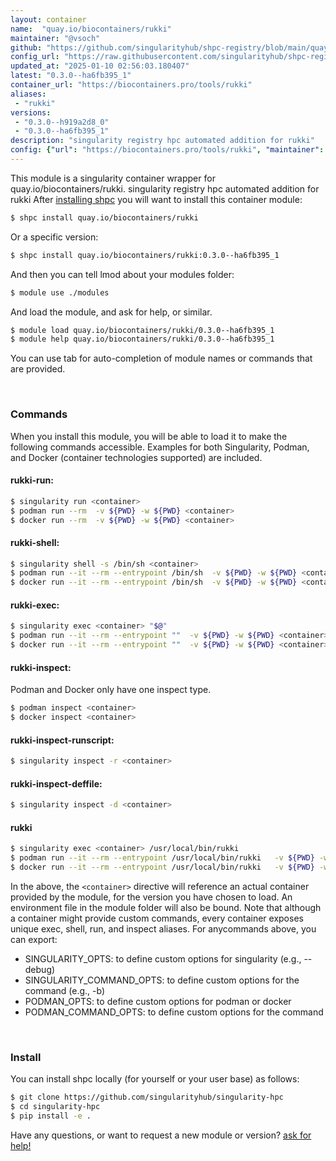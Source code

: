 ```yaml
---
layout: container
name:  "quay.io/biocontainers/rukki"
maintainer: "@vsoch"
github: "https://github.com/singularityhub/shpc-registry/blob/main/quay.io/biocontainers/rukki/container.yaml"
config_url: "https://raw.githubusercontent.com/singularityhub/shpc-registry/main/quay.io/biocontainers/rukki/container.yaml"
updated_at: "2025-01-10 02:56:03.180407"
latest: "0.3.0--ha6fb395_1"
container_url: "https://biocontainers.pro/tools/rukki"
aliases:
 - "rukki"
versions:
 - "0.3.0--h919a2d8_0"
 - "0.3.0--ha6fb395_1"
description: "singularity registry hpc automated addition for rukki"
config: {"url": "https://biocontainers.pro/tools/rukki", "maintainer": "@vsoch", "description": "singularity registry hpc automated addition for rukki", "latest": {"0.3.0--ha6fb395_1": "sha256:bddb7b4599ba5c16abf0d976f79997ecef38c256ef037a0751ef0411202d4768"}, "tags": {"0.3.0--h919a2d8_0": "sha256:0127ff5d6f5c3cdefe567911405162dff5d243a03f13152e7e89daf400a7879f", "0.3.0--ha6fb395_1": "sha256:bddb7b4599ba5c16abf0d976f79997ecef38c256ef037a0751ef0411202d4768"}, "docker": "quay.io/biocontainers/rukki", "aliases": {"rukki": "/usr/local/bin/rukki"}}
---
```


This module is a singularity container wrapper for quay.io/biocontainers/rukki.
singularity registry hpc automated addition for rukki
After [installing shpc](#install) you will want to install this container module:


```bash
$ shpc install quay.io/biocontainers/rukki
```

Or a specific version:

```bash
$ shpc install quay.io/biocontainers/rukki:0.3.0--ha6fb395_1
```

And then you can tell lmod about your modules folder:

```bash
$ module use ./modules
```

And load the module, and ask for help, or similar.

```bash
$ module load quay.io/biocontainers/rukki/0.3.0--ha6fb395_1
$ module help quay.io/biocontainers/rukki/0.3.0--ha6fb395_1
```

You can use tab for auto-completion of module names or commands that are provided.

<br>

### Commands

When you install this module, you will be able to load it to make the following commands accessible.
Examples for both Singularity, Podman, and Docker (container technologies supported) are included.

#### rukki-run:

```bash
$ singularity run <container>
$ podman run --rm  -v ${PWD} -w ${PWD} <container>
$ docker run --rm  -v ${PWD} -w ${PWD} <container>
```

#### rukki-shell:

```bash
$ singularity shell -s /bin/sh <container>
$ podman run --it --rm --entrypoint /bin/sh  -v ${PWD} -w ${PWD} <container>
$ docker run --it --rm --entrypoint /bin/sh  -v ${PWD} -w ${PWD} <container>
```

#### rukki-exec:

```bash
$ singularity exec <container> "$@"
$ podman run --it --rm --entrypoint ""  -v ${PWD} -w ${PWD} <container> "$@"
$ docker run --it --rm --entrypoint ""  -v ${PWD} -w ${PWD} <container> "$@"
```

#### rukki-inspect:

Podman and Docker only have one inspect type.

```bash
$ podman inspect <container>
$ docker inspect <container>
```

#### rukki-inspect-runscript:

```bash
$ singularity inspect -r <container>
```

#### rukki-inspect-deffile:

```bash
$ singularity inspect -d <container>
```


#### rukki

```bash
$ singularity exec <container> /usr/local/bin/rukki
$ podman run --it --rm --entrypoint /usr/local/bin/rukki   -v ${PWD} -w ${PWD} <container> -c " $@"
$ docker run --it --rm --entrypoint /usr/local/bin/rukki   -v ${PWD} -w ${PWD} <container> -c " $@"
```



In the above, the `<container>` directive will reference an actual container provided
by the module, for the version you have chosen to load. An environment file in the
module folder will also be bound. Note that although a container
might provide custom commands, every container exposes unique exec, shell, run, and
inspect aliases. For anycommands above, you can export:

 - SINGULARITY_OPTS: to define custom options for singularity (e.g., --debug)
 - SINGULARITY_COMMAND_OPTS: to define custom options for the command (e.g., -b)
 - PODMAN_OPTS: to define custom options for podman or docker
 - PODMAN_COMMAND_OPTS: to define custom options for the command

<br>

### Install

You can install shpc locally (for yourself or your user base) as follows:

```bash
$ git clone https://github.com/singularityhub/singularity-hpc
$ cd singularity-hpc
$ pip install -e .
```

Have any questions, or want to request a new module or version? [ask for help!](https://github.com/singularityhub/singularity-hpc/issues)